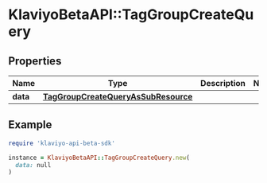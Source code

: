 # KlaviyoBetaAPI::TagGroupCreateQuery

## Properties

| Name | Type | Description | Notes |
| ---- | ---- | ----------- | ----- |
| **data** | [**TagGroupCreateQueryAsSubResource**](TagGroupCreateQueryAsSubResource.md) |  |  |

## Example

```ruby
require 'klaviyo-api-beta-sdk'

instance = KlaviyoBetaAPI::TagGroupCreateQuery.new(
  data: null
)
```

